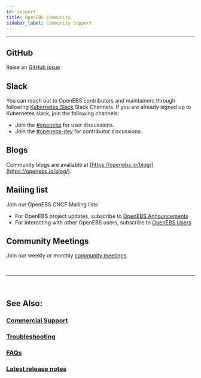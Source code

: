 ```yaml
---
id: support
title: OpenEBS Community
sidebar_label: Community Support
---
```

------


## GitHub

Raise an [GitHub issue](https://github.com/openebs/openebs/issues/new)

## Slack

You can reach out to OpenEBS contributors and maintainers through following [Kubernetes Slack](https://slack.k8s.io) Slack Channels. If you are already signed up to Kubernetes slack, join the following channels:  

- Join the [#openebs](https://kubernetes.slack.com/messages/openebs/) for user discussions.
- Join the [#openebs-dev](https://cloud-native.slack.com/messages/openebs-dev/) for contributor discussions.


## Blogs

Community blogs are available at [https://openebs.io/blog/](https://openebs.io/blog/). 


## Mailing list

Join our OpenEBS CNCF Mailing lists

- For OpenEBS project updates, subscribe to [OpenEBS Announcements](https://lists.cncf.io/g/cncf-openebs-announcements)
- For interacting with other OpenEBS users, subscribe to [OpenEBS Users](https://lists.cncf.io/g/cncf-openebs-users)

## Community Meetings

Join our weekly or monthly [community meetings](https://github.com/openebs/openebs/tree/master/community#community-meetings).

<br>
<hr>
<br>

## See Also:

### [Commercial Support](/docs/next/commercial.html)

### [Troubleshooting](/docs/next/troubleshooting.html)

### [FAQs](/docs/next/faq.html)

### [Latest release notes](/docs/next/releases.html)
